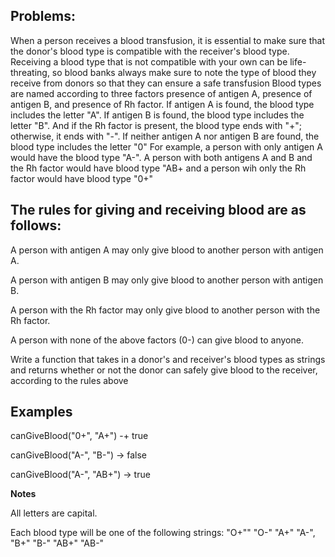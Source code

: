 ## Problems:
When a person receives a blood transfusion, it is essential to make sure that the donor's blood type is
compatible with the receiver's blood type. Receiving a blood type that is not compatible with your own can be life-threating, so blood banks always make sure
to note the type of blood they receive from donors so that they can ensure a safe transfusion Blood types are named according to three factors presence of antigen A, presence of antigen B, and
presence of Rh factor. If antigen A is found, the blood type includes the letter "A". If antigen B is found, the blood type includes the letter "B". And if the Rh factor
is present, the blood type ends with "+"; otherwise, it ends with "-". If neither antigen A nor antigen B are found, the blood type includes the letter "0" For example, a person with only antigen A would have
the blood type "A-". A person with both antigens A and B and the Rh factor would have blood type "AB+ and a person wih only the Rh factor would have blood type "0+"

## The rules for giving and receiving blood are as follows:
A person with antigen A may only give blood to another person with antigen A.

A person with antigen B may only give blood to another person with antigen B.

A person with the Rh factor may only give blood to another person with the Rh factor.

A person with none of the above factors (0-) can give blood to anyone.

Write a function that takes in a donor's and receiver's blood types as strings and returns whether or not the donor can safely give blood to the receiver, 
according to the rules above

## Examples
canGiveBlood("0+", "A+") -+ true

canGiveBlood("A-", "B-") -> false

canGiveBlood("A-", "AB+") -> true

**Notes**

All letters are capital.

Each blood type will be one of the following strings: "O+"" "O-" "A+" "A-", "B+" "B-" "AB+" "AB-"
